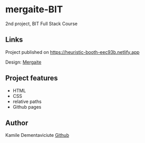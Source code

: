 # mergaite-BIT

2nd project, BIT Full Stack Course

## Links

Project published on https://heuristic-booth-eec93b.netlify.app

Design: [Mergaite](https://cdn.discordapp.com/attachments/648536139677958156/648860692459290634/unknown.png)

## Project features

- HTML
- CSS
- relative paths
- Github pages

## Author

Kamile Dementaviciute [Github](https://github.com/kamidem)
